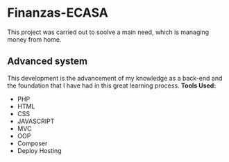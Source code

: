 # Finanzas-ECASA
This project was carried out to soolve a main need, which is managing money from home.
## Advanced system
This development is the advancement of my knowledge as a back-end and the foundation that I have had in this great learning process.
**Tools Used:**
- PHP
- HTML
- CSS
- JAVASCRIPT
- MVC
- OOP
- Composer
- Deploy Hosting
